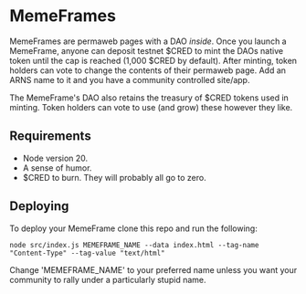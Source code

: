 # MemeFrames

MemeFrames are permaweb pages with a DAO _inside_. Once you launch a MemeFrame, anyone can deposit testnet $CRED to mint the DAOs native token until the cap is reached (1,000 $CRED by default). After minting, token holders can vote to change the contents of their permaweb page. Add an ARNS name to it and you have a community controlled site/app.

The MemeFrame's DAO also retains the treasury of $CRED tokens used in minting. Token holders can vote to use (and grow) these however they like.

## Requirements
- Node version 20.
- A sense of humor.
- $CRED to burn. They will probably all go to zero.

## Deploying

To deploy your MemeFrame clone this repo and run the following:

`node src/index.js MEMEFRAME_NAME --data index.html --tag-name "Content-Type" --tag-value "text/html"`

Change 'MEMEFRAME_NAME' to your preferred name unless you want your community to rally under a particularly stupid name.
